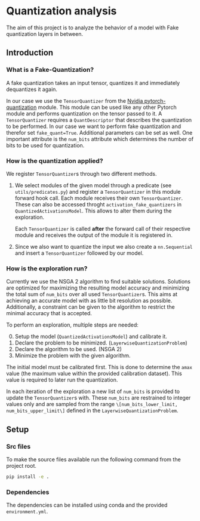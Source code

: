 # Quantization analysis

The aim of this project is to analyze the behavior of a model with Fake quantization layers in between.

## Introduction

### What is a Fake-Quantization?

A fake quantization takes an input tensor, quantizes it and immediately dequantizes it again.

In our case we use the `TensorQuantizer` from the [Nvidia pytorch-quantization](https://docs.nvidia.com/deeplearning/tensorrt/pytorch-quantization-toolkit/docs/userguide.html) module.
This module can be used like any other Pytorch module and performs quantization on the tensor passed to it.
A `TensorQuantizer` requires a `QuantDescriptor` that describes the quantization to be performed.
In our case we want to perform fake quantization and therefor set `fake_quant=True`. Additional parameters can be set as well.
One important attribute is the `num_bits` attribute which determines the number of bits to be used for quantization.

### How is the quantization applied?

We register `TensorQuantizer`s through two different methods.

1. We select modules of the given model through a predicate (see `utils/predicates.py`) and register a `TensorQuantizer` in this module forward hook call. Each module receives their own `TensorQuantizer`. These can also be accessed throght `activation_fake_quantizers` in `QuantizedActivationsModel`. This allows to alter them during the exploration.

    Each `TensorQuantizer` is called **after** the forward call of their respective module and receives the output of the module it is registered in.

2. Since we also want to quantize the input we also create a `nn.Sequential` and insert a `TensorQuantizer` followed by our model.

### How is the exploration run?

Currently we use the NSGA 2 algorithm to find suitable solutions.
Solutions are optimized for maximizing the resulting model accuracy and minimizing the total sum of `num_bits` over all used `TensorQuantizer`s.
This aims at achieving an accurate model with as little bit resolution as possible.
Additionally, a constraint can be given to the algorithm to restrict the minimal accuracy that is accepted.

To perform an exploration, multiple steps are needed:

0. Setup the model (`QuantizedActivationsModel`) and calibrate it.
1. Declare the problem to be minimized. (`LayerwiseQuantizationProblem`)
2. Declare the algorithm to be used. (NSGA 2)
3. Minimize the problem with the given algorithm.

The initial model must be calibrated first. This is done to determine the `amax` value (the maximum value within the provided calibration dataset). This value is required to later run the quantization.

In each iteration of the exploration a new list of `num_bits` is provided to update the `TensorQuantizer`s with. These `num_bits` are restrained to integer values only and are sampled from the range `\[num_bits_lower_limit, num_bits_upper_limit\]` defined in the `LayerwiseQuantizationProblem`.

## Setup

### Src files

To make the source files available run the following command from the project root.

```sh
pip install -e .
```

### Dependencies

The dependencies can be installed using conda and the provided `environment.yml`.
